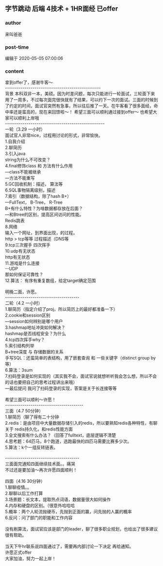 ## 字节跳动 后端 4技术 + 1HR面经 已offer
### author 
来叫爸爸
### post-time 

编辑于  2020-05-05 07:00:06
### content 
<div class="post-topic-des nc-post-content">
 <div>
  拿到offer了，感谢牛客～
 </div>
 <div>
  -------------------------------------------------
 </div>
 <div>
  背景 本科双非一本，美硕。因为时差问题，每次只能进行一轮面试，三轮面下来用了一周多，不过每次面完很快就有了结果，可以约下一次的面试。三面的时候到了约定的时间，面试官突然有急事，所以往后推了一天。在牛客看了很多面经，命中率还是蛮高的，现在来回馈啦～！ 希望三面可以顺利通过接到offer～ 也希望大家可以顺利上岸哦
 </div>
 <div>
  ---------------------------------------------------
 </div>
 <div>
  一轮（3.29 一小时）
 </div>
 <div>
  面试官人非常nice，过程用讨论的形式，非常愉快。
 </div>
 <div>
  1.自我介绍
 </div>
 <div>
  2.聊简历
 </div>
 <div>
  3.引入java
 </div>
 <div>
  string为什么不可改变？
 </div>
 <div>
  4.final修饰class 和 方法有什么作用
 </div>
 <div>
  —class不能被继承
 </div>
 <div>
  —方法不能重写
 </div>
 <div>
  5.GC回收机制：描述， 算法等
 </div>
 <div>
  6.SQL事物隔离级别，描述
 </div>
 <div>
  7.索引（数据结构，除了hash B+）
 </div>
 <div>
  —FullText， B-Tree， R-Tree
 </div>
 <div>
  B+有什么特性？为啥数据都存放在后面？
 </div>
 <div>
  —和Btree的区别，提高区间访问的性能。
 </div>
 <div>
  Redis跳表
 </div>
 <div>
  8.网络
 </div>
 <div>
  输入一个网址，到界面出现，的过程。
 </div>
 <div>
  http &gt; tcp等等 过程描述（DNS等
 </div>
 <div>
  9.tcp三次握手 四次挥手
 </div>
 <div>
  10.udp有无状态
 </div>
 <div>
  http有无状态
 </div>
 <div>
  11.游戏是什么连接
 </div>
 <div>
  --UDP
 </div>
 <div>
  那如何保证可靠性？
 </div>
 <div>
  12.算法： 有序有重复数组，给定target确定范围
 </div>
 <div>
  <br/>
 </div>
 <div>
  明晚二面，许愿。
 </div>
 <div>
  --------------------------------------
 </div>
 <div>
  二轮（4.2 一小时）
 </div>
 <div>
  <div>
   1.聊简历（指定介绍了proj，所以简历上的最好都准备一下）
  </div>
  <div>
   2.cookie和session区别
  </div>
  <div>
   —session如何辨别是哪个用户
  </div>
  <div>
   3.hashmap地址冲突如何解决？
  </div>
  <div>
   hashmap是否线程安全？为什么
  </div>
  <div>
   4.tcp四次挥手why？
  </div>
  <div>
   5.索引结构列举
  </div>
  <div>
   B+tree深度 与 存储数据的关系
  </div>
  <div>
   手写SQL：还蛮简单的表结构，用了嵌套查询 和 一些关键字（distinct group by等）
  </div>
  <div>
   6.算法：3sum
  </div>
  <div>
   7.扫码登录是如何实现的（其实我不会，面试官说就想听听我会怎么想，所以不会的话也要把自己的思考过程讲出来哦）
  </div>
  <div>
   —最后提问 我问了扫码登录的实现，答案是关于长连接等等
  </div>
  <div>
   <br/>
  </div>
  <div>
   希望三面可以顺利～许愿！
  </div>
  <div>
   ----------------------------------------
  </div>
  <div>
   <div>
    三面（4.7 50分钟）
   </div>
   <div>
    1.聊简历（聊了得有二十分钟
   </div>
   <div>
    2.redis：是由项目中大量数据存储引入的redis，所以要熟知redis各种特性，有聊关于 redis持久化，和redis性能方面
   </div>
   <div>
    3.全文搜索有什么办法？（回答了fulltext，底层逻辑不清楚
   </div>
   <div>
    4.思考题：64匹马，8个跑道，选跑最快的四匹马需要比赛多少次。
   </div>
   <div>
    5.算法：k个一组反转链表。
   </div>
  </div>
  <div>
   <br/>
  </div>
  <div>
   --------------------------------------
  </div>
  <div>
   三面面完通知四面继续技术面。。痛哭
  </div>
  <div>
   不过还是要加油～再次许愿四面顺利！
  </div>
  <div>
   <br/>
  </div>
  <div>
   四面（4.16 30分钟）
  </div>
  <div>
   1.聊聊疫情。。
  </div>
  <div>
   2.聊聊以后工作打算
  </div>
  <div>
   3.场景题：长文本，提取热点词语，数据量很大如何操作
  </div>
  <div>
   4.内存和硬盘的区别。（很意外哈哈哈
  </div>
  <div>
   5.概率：两个人轮流抛硬币，先抛到正面的赢，问先抛的人赢的概率
  </div>
  <div>
   6.反问：问了部门的职能和工作内容
  </div>
  <div>
   <br/>
  </div>
  <div>
   没有刷算法，面试官应该是部门的leader，聊了很多职业规划，也给出了很多建议很有帮助。
  </div>
  <div>
   <br/>
  </div>
  <div>
   当天下午hr联系说四面通过了，需要再内部讨论一下决定 再给通知。
  </div>
  <div>
   许愿正式offer
  </div>
  <div>
   大家加油，努力一起上岸！
  </div>
  <br/>
 </div>
</div>
